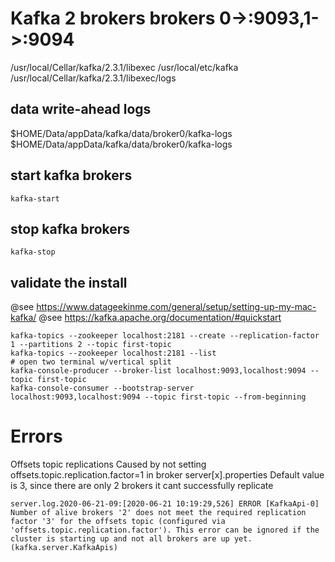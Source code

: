 # Kafka 2 brokers brokers 0->:9093,1->:9094

/usr/local/Cellar/kafka/2.3.1/libexec
/usr/local/etc/kafka
/usr/local/Cellar/kafka/2.3.1/libexec/logs

## data write-ahead logs

$HOME/Data/appData/kafka/data/broker0/kafka-logs
$HOME/Data/appData/kafka/data/broker0/kafka-logs

## start kafka brokers

```console
kafka-start
```

## stop kafka brokers

```console
kafka-stop
```

## validate the install

@see https://www.datageekinme.com/general/setup/setting-up-my-mac-kafka/
@see https://kafka.apache.org/documentation/#quickstart

```console
kafka-topics --zookeeper localhost:2181 --create --replication-factor 1 --partitions 2 --topic first-topic
kafka-topics --zookeeper localhost:2181 --list
# open two terminal w/vertical split
kafka-console-producer --broker-list localhost:9093,localhost:9094 --topic first-topic
kafka-console-consumer --bootstrap-server localhost:9093,localhost:9094 --topic first-topic --from-beginning
```

# Errors

Offsets topic replications
Caused by not setting offsets.topic.replication.factor=1 in broker server[x].properties
Default value is 3, since there are only 2 brokers it cant successfully replicate

```console
server.log.2020-06-21-09:[2020-06-21 10:19:29,526] ERROR [KafkaApi-0] Number of alive brokers '2' does not meet the required replication factor '3' for the offsets topic (configured via 'offsets.topic.replication.factor'). This error can be ignored if the cluster is starting up and not all brokers are up yet. (kafka.server.KafkaApis)
```
